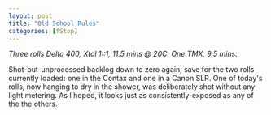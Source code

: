 ```yaml
---
layout: post
title: "Old School Rules"
categories: [fStop]
---
```

<i>Three rolls Delta 400, Xtol 1::1, 11.5 mins @ 20C. One TMX, 9.5 mins.</i>

Shot-but-unprocessed backlog down to zero again, save for the two rolls currently loaded: one in the Contax and one in a Canon SLR. One of today's rolls, now hanging to dry in the shower, was deliberately shot without any light metering. As I hoped, it looks just as consistently-exposed as any of the the others.

<!--more-->

